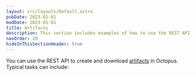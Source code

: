 ```yaml
---
layout: src/layouts/Default.astro
pubDate: 2023-01-01
modDate: 2023-01-01
title: Artifacts
description: This section includes examples of how to use the REST API to create and manage artifacts in Octopus.
navOrder: 20
hideInThisSectionHeader: true
---
```


You can use the REST API to create and download [artifacts](/docs/projects/deployment-process/artifacts/) in Octopus. Typical tasks can include:
